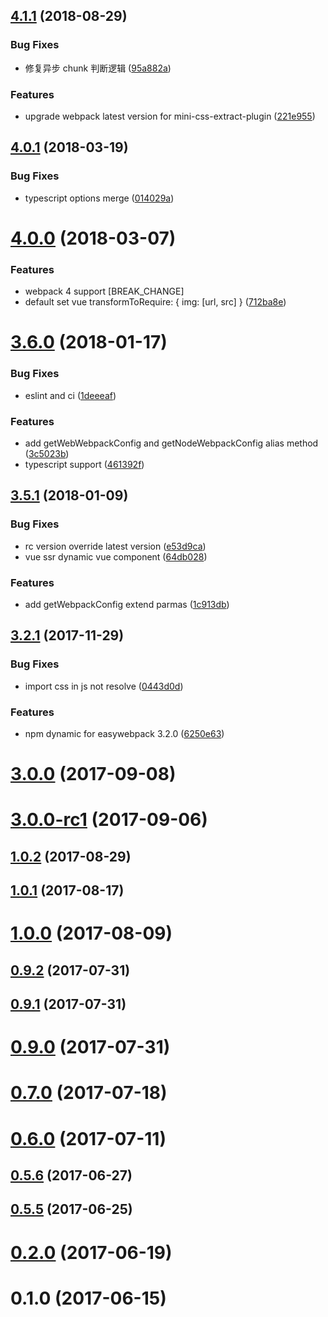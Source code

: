 <a name="4.1.1"></a>
## [4.1.1](https://github.com/hubcarl/easywebpack-vue/compare/4.0.4...4.1.1) (2018-08-29)


### Bug Fixes

* 修复异步 chunk 判断逻辑 ([95a882a](https://github.com/hubcarl/easywebpack-vue/commit/95a882a))


### Features

* upgrade webpack latest version for mini-css-extract-plugin ([221e955](https://github.com/hubcarl/easywebpack-vue/commit/221e955))



<a name="4.0.1"></a>
## [4.0.1](https://github.com/hubcarl/easywebpack-vue/compare/4.0.0...4.0.1) (2018-03-19)


### Bug Fixes

* typescript options merge ([014029a](https://github.com/hubcarl/easywebpack-vue/commit/014029a))



<a name="4.0.0"></a>
# [4.0.0](https://github.com/hubcarl/easywebpack-vue/compare/3.6.0...4.0.0) (2018-03-07)


### Features

* webpack 4 support [BREAK_CHANGE]
* default set vue transformToRequire: { img: [url, src] } ([712ba8e](https://github.com/hubcarl/easywebpack-vue/commit/712ba8e))



<a name="3.6.0"></a>
# [3.6.0](https://github.com/hubcarl/easywebpack-vue/compare/3.5.1...3.6.0) (2018-01-17)


### Bug Fixes

* eslint and ci ([1deeeaf](https://github.com/hubcarl/easywebpack-vue/commit/1deeeaf))


### Features

* add getWebWebpackConfig and getNodeWebpackConfig alias method ([3c5023b](https://github.com/hubcarl/easywebpack-vue/commit/3c5023b))
* typescript support ([461392f](https://github.com/hubcarl/easywebpack-vue/commit/461392f))



<a name="3.5.1"></a>
## [3.5.1](https://github.com/hubcarl/easywebpack-vue/compare/3.2.1...3.5.1) (2018-01-09)


### Bug Fixes

* rc version override latest version ([e53d9ca](https://github.com/hubcarl/easywebpack-vue/commit/e53d9ca))
* vue ssr dynamic vue component ([64db028](https://github.com/hubcarl/easywebpack-vue/commit/64db028))


### Features

* add getWebpackConfig extend parmas ([1c913db](https://github.com/hubcarl/easywebpack-vue/commit/1c913db))



<a name="3.2.1"></a>
## [3.2.1](https://github.com/hubcarl/easywebpack-vue/compare/3.2.0...3.2.1) (2017-11-29)


### Bug Fixes

* import css in js not resolve ([0443d0d](https://github.com/hubcarl/easywebpack-vue/commit/0443d0d))


### Features

* npm dynamic for easywebpack 3.2.0 ([6250e63](https://github.com/hubcarl/easywebpack-vue/commit/6250e63))



<a name="3.0.0"></a>
# [3.0.0](https://github.com/hubcarl/easywebpack-vue/compare/3.0.0-rc1...3.0.0) (2017-09-08)



<a name="3.0.0-rc1"></a>
# [3.0.0-rc1](https://github.com/hubcarl/easywebpack-vue/compare/1.0.2...3.0.0-rc1) (2017-09-06)



<a name="1.0.2"></a>
## [1.0.2](https://github.com/hubcarl/easywebpack-vue/compare/1.0.1...1.0.2) (2017-08-29)



<a name="1.0.1"></a>
## [1.0.1](https://github.com/hubcarl/easywebpack-vue/compare/1.0.0...1.0.1) (2017-08-17)



<a name="1.0.0"></a>
# [1.0.0](https://github.com/hubcarl/easywebpack-vue/compare/0.9.2...1.0.0) (2017-08-09)



<a name="0.9.2"></a>
## [0.9.2](https://github.com/hubcarl/easywebpack-vue/compare/0.9.1...0.9.2) (2017-07-31)



<a name="0.9.1"></a>
## [0.9.1](https://github.com/hubcarl/easywebpack-vue/compare/0.9.0...0.9.1) (2017-07-31)



<a name="0.9.0"></a>
# [0.9.0](https://github.com/hubcarl/easywebpack-vue/compare/0.7.0...0.9.0) (2017-07-31)



<a name="0.7.0"></a>
# [0.7.0](https://github.com/hubcarl/easywebpack-vue/compare/0.6.0...0.7.0) (2017-07-18)



<a name="0.6.0"></a>
# [0.6.0](https://github.com/hubcarl/easywebpack-vue/compare/0.5.6...0.6.0) (2017-07-11)



<a name="0.5.6"></a>
## [0.5.6](https://github.com/hubcarl/easywebpack-vue/compare/0.5.5...0.5.6) (2017-06-27)



<a name="0.5.5"></a>
## [0.5.5](https://github.com/hubcarl/easywebpack-vue/compare/0.2.0...0.5.5) (2017-06-25)



<a name="0.2.0"></a>
# [0.2.0](https://github.com/hubcarl/easywebpack-vue/compare/0.1.0...0.2.0) (2017-06-19)



<a name="0.1.0"></a>
# 0.1.0 (2017-06-15)



